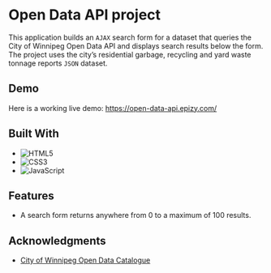 # Open Data API project

This application builds an `AJAX` search form for a dataset that queries the City of Winnipeg Open Data API and displays search results below the form. The project uses the city’s residential garbage, recycling and yard waste tonnage reports `JSON`
dataset.

## Demo

Here is a working live demo: https://open-data-api.epizy.com/

## Built With

* ![HTML5](https://img.shields.io/badge/-HTML5-E34F26.svg?style=flat&logo=html5&logoColor=white)
* ![CSS3](https://img.shields.io/badge/-CSS3-1572B6.svg?style=flat&logo=css3&logoColor=white)
* ![JavaScript](https://img.shields.io/badge/-JavaScript-323330.svg?style=flat&logo=javascript&logoColor=F7DF1E)

## Features

* A search form returns anywhere from 0 to a maximum of 100 results.

## Acknowledgments

* [City of Winnipeg Open Data Catalogue](https://data.winnipeg.ca/browse)